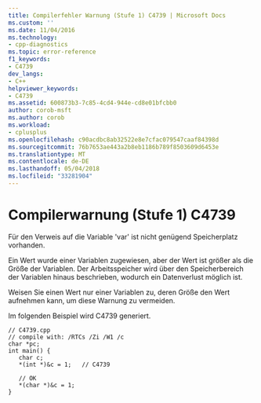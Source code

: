 ```yaml
---
title: Compilerfehler Warnung (Stufe 1) C4739 | Microsoft Docs
ms.custom: ''
ms.date: 11/04/2016
ms.technology:
- cpp-diagnostics
ms.topic: error-reference
f1_keywords:
- C4739
dev_langs:
- C++
helpviewer_keywords:
- C4739
ms.assetid: 600873b3-7c85-4cd4-944e-cd8e01bfcbb0
author: corob-msft
ms.author: corob
ms.workload:
- cplusplus
ms.openlocfilehash: c90acdbc8ab32522e8e7cfac079547caaf84398d
ms.sourcegitcommit: 76b7653ae443a2b8eb1186b789f8503609d6453e
ms.translationtype: MT
ms.contentlocale: de-DE
ms.lasthandoff: 05/04/2018
ms.locfileid: "33281904"
---
```

# <a name="compiler-warning-level-1-c4739"></a>Compilerwarnung (Stufe 1) C4739
Für den Verweis auf die Variable 'var' ist nicht genügend Speicherplatz vorhanden.  
  
 Ein Wert wurde einer Variablen zugewiesen, aber der Wert ist größer als die Größe der Variablen. Der Arbeitsspeicher wird über den Speicherbereich der Variablen hinaus beschrieben, wodurch ein Datenverlust möglich ist.  
  
 Weisen Sie einen Wert nur einer Variablen zu, deren Größe den Wert aufnehmen kann, um diese Warnung zu vermeiden.  
  
 Im folgenden Beispiel wird C4739 generiert.  
  
```  
// C4739.cpp  
// compile with: /RTCs /Zi /W1 /c  
char *pc;  
int main() {  
   char c;  
   *(int *)&c = 1;   // C4739  
  
   // OK  
   *(char *)&c = 1;  
}  
```